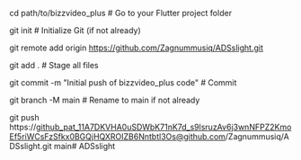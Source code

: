 cd path/to/bizzvideo_plus           # Go to your Flutter project folder

git init                            # Initialize Git (if not already)

git remote add origin https://github.com/Zagnummusiq/ADSslight.git

git add .                           # Stage all files

git commit -m "Initial push of bizzvideo_plus code"   # Commit

git branch -M main                  # Rename to main if not already

git push https://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@github.com/Zagnummusiq/ADSslight.git main# ADSslight
